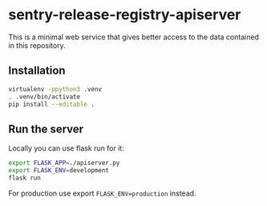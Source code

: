 # sentry-release-registry-apiserver

This is a minimal web service that gives better access to the data
contained in this repository.

## Installation

```sh
virtualenv -ppython3 .venv
. .venv/bin/activate
pip install --editable .
```

## Run the server

Locally you can use flask run for it:

```sh
export FLASK_APP=./apiserver.py
export FLASK_ENV=development
flask run
```

For production use export `FLASK_ENV=production` instead.
